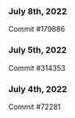 ### July 8th, 2022

Commit #179886

### July 5th, 2022

Commit #314353


### July 4th, 2022

Commit #72281
